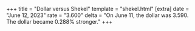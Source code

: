 +++
title = "Dollar versus Shekel"
template = "shekel.html"
[extra]
date = "June 12, 2023"
rate = "3.600"
delta = "On June 11, the dollar was 3.590. The dollar became 0.288% stronger."
+++
